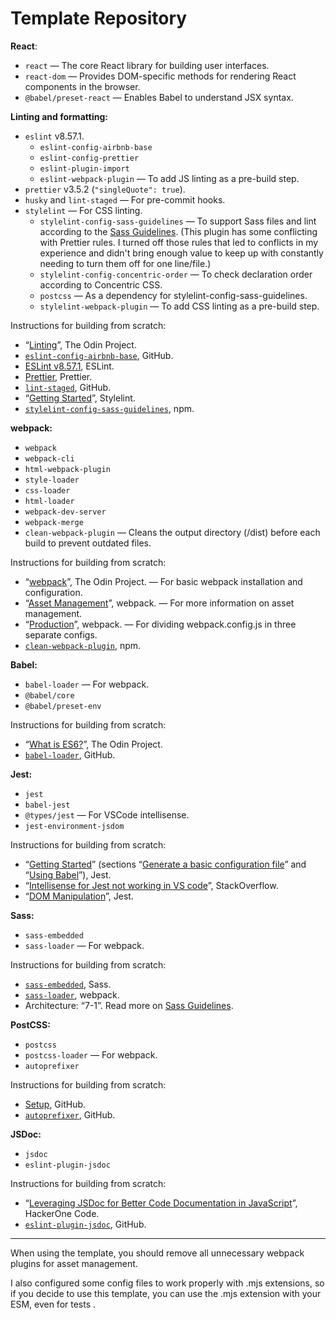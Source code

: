 # Template Repository

**React**:

- `react` — The core React library for building user interfaces.
- `react-dom` — Provides DOM-specific methods for rendering React components in the browser.
- `@babel/preset-react` — Enables Babel to understand JSX syntax.

**Linting and formatting:**

- `eslint` v8.57.1.
  - `eslint-config-airbnb-base`
  - `eslint-config-prettier`
  - `eslint-plugin-import`
  - `eslint-webpack-plugin` — To add JS linting as a pre-build step.
- `prettier` v3.5.2 (`"singleQuote": true`).
- `husky` and `lint-staged` — For pre-commit hooks.
- `stylelint` — For CSS linting.
  - `stylelint-config-sass-guidelines` — To support Sass files and lint according to the [Sass Guidelines](https://sass-guidelin.es). (This plugin has some conflicting with Prettier rules. I turned off those rules that led to conflicts in my experience and didn't bring enough value to keep up with constantly needing to turn them off for one line/file.)
  - `stylelint-config-concentric-order` — To check declaration order according to Concentric CSS.
  - `postcss` — As a dependency for stylelint-config-sass-guidelines.
  - `stylelint-webpack-plugin` — To add CSS linting as a pre-build step.

Instructions for building from scratch:

- “[Linting](https://www.theodinproject.com/lessons/node-path-javascript-linting)”, The Odin Project.
- [`eslint-config-airbnb-base`](https://github.com/airbnb/javascript/tree/master/packages/eslint-config-airbnb-base), GitHub.
- [ESLint v8.57.1](https://eslint.org/docs/v8.x/use/getting-started), ESLint.
- [Prettier](https://prettier.io/docs/install), Prettier.
- [`lint-staged`](https://github.com/lint-staged/lint-staged#configuration), GitHub.
- “[Getting Started](https://stylelint.io/user-guide/get-started)”, Stylelint.
- [`stylelint-config-sass-guidelines`](https://www.npmjs.com/package/stylelint-config-sass-guidelines), npm.

**webpack:**

- `webpack`
- `webpack-cli`
- `html-webpack-plugin`
- `style-loader`
- `css-loader`
- `html-loader`
- `webpack-dev-server`
- `webpack-merge`
- `clean-webpack-plugin` — Cleans the output directory (/dist) before each build to prevent outdated files.

Instructions for building from scratch:

- “[webpack](https://www.theodinproject.com/lessons/javascript-webpack)”, The Odin Project. — For basic webpack installation and configuration.
- “[Asset Management](https://webpack.js.org/guides/asset-management/)”, webpack. — For more information on asset management.
- “[Production](https://webpack.js.org/guides/production/)”, webpack. ­— For dividing webpack.config.js in three separate configs.
- [`clean-webpack-plugin`](https://www.npmjs.com/package/clean-webpack-plugin), npm.

**Babel:**

- `babel-loader` — For webpack.
- `@babel/core`
- `@babel/preset-env`

Instructions for building from scratch:

- “[What is ES6?](https://www.theodinproject.com/lessons/node-path-javascript-what-is-es6)”, The Odin Project.
- [`babel-loader`](https://github.com/babel/babel-loader), GitHub.

**Jest:**

- `jest`
- `babel-jest`
- `@types/jest` — For VSCode intellisense.
- `jest-environment-jsdom`

Instructions for building from scratch:

- “[Getting Started](https://jestjs.io/docs/getting-started#using-babel)” (sections “[Generate a basic configuration file](https://jestjs.io/docs/getting-started#generate-a-basic-configuration-file)” and “[Using Babel](https://jestjs.io/docs/getting-started#using-babel)”), Jest.
- “[Intellisense for Jest not working in VS code](https://stackoverflow.com/questions/57874114/intellisense-for-jest-not-working-in-vs-code)”, StackOverflow.
- “[DOM Manipulation](https://jestjs.io/docs/tutorial-jquery)”, Jest.

**Sass:**

- `sass-embedded`
- `sass-loader` — For webpack.

Instructions for building from scratch:

- [`sass-embedded`](https://sass-lang.com/install/), Sass.
- [`sass-loader`](https://webpack.js.org/loaders/sass-loader/#root), webpack.
- Architecture: “7-1”. Read more on [Sass Guidelines](https://sass-guidelin.es/#architecture).

**PostCSS:**

- `postcss`
- `postcss-loader` — For webpack.
- `autoprefixer`

Instructions for building from scratch:

- [Setup](https://github.com/postcss/postcss#usage), GitHub.
- [`autoprefixer`](https://github.com/postcss/autoprefixer), GitHub.

**JSDoc:**

- `jsdoc`
- `eslint-plugin-jsdoc`

Instructions for building from scratch:

- “[Leveraging JSDoc for Better Code Documentation in JavaScript](https://www.pullrequest.com/blog/leveraging-jsdoc-for-better-code-documentation-in-javascript/)”, HackerOne Code.
- [`eslint-plugin-jsdoc`](https://github.com/gajus/eslint-plugin-jsdoc), GitHub.

---

When using the template, you should remove all unnecessary webpack plugins for asset management.

I also configured some config files to work properly with .mjs extensions, so if you decide to use this template, you can use the .mjs extension with your ESM, even for tests .

